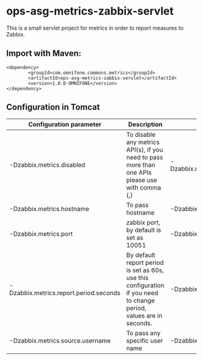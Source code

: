 # ops-asg-metrics-zabbix-servlet
This is a small servlet project for metrics in order to report measures to Zabbix.

## Import with Maven: ##
 
    
    <dependency>
            <groupId>com.omnifone.commons.metrics</groupId>
            <artifactId>ops-asg-metrics-zabbix-servlet</artifactId>
            <version>1.0.0-OMNIFONE</version>
    </dependency>
    

## Configuration in Tomcat

| Configuration parameter | Description | Example |
| --- | ----- | --- |
| -Dzabbix.metrics.disabled | To disable any metrics API(s), if you need to pass more than one APIs please use with comma (,) | 	-Dzabbix.metrics.disabled=mss.gateway.api.getArtist.requests |
| -Dzabbix.metrics.hostname |	To pass hostname |	-Dzabbix.metrics.hostname=te1.oss-hub.uk3.ribob01.net |
| -Dzabbix.metrics.port | zabbix port, by default is set as 10051	| -Dzabbix.metrics.port=10051 |
| -Dzabbix.metrics.report.period.seconds |	By default report period is set as 60s, use this configuration if you need to change period, values are in seconds.	| -Dzabbix.metrics.report.period.seconds=60 |
| -Dzabbix.metrics.source.username |	To pass any specific user name	| -Dzabbix.metrics.source.username=UserName |

